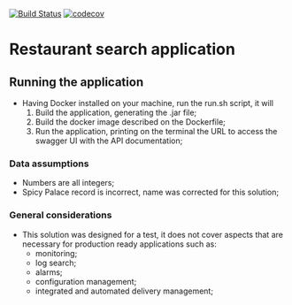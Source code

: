 [![Build Status](https://travis-ci.org/lcssimonini/restaurant-search.svg?branch=main)](https://travis-ci.org/lcssimonini/restaurant-search)
[![codecov](https://codecov.io/gh/lcssimonini/restaurant-search/branch/main/graph/badge.svg?token=E6NB6BGJJL)](https://codecov.io/gh/lcssimonini/restaurant-search)

# Restaurant search application

## Running the application

* Having Docker installed on your machine, run the run.sh script, it will
  1. Build the application, generating the .jar file;
  2. Build the docker image described on the Dockerfile;
  3. Run the application, printing on the terminal the URL to access the swagger UI with the API documentation;

### Data assumptions

* Numbers are all integers;
* Spicy Palace record is incorrect, name was corrected for this solution;

### General considerations

* This solution was designed for a test, it does not cover aspects that are necessary for production ready applications such as:
    * monitoring;
    * log search;
    * alarms;
    * configuration management;
    * integrated and automated delivery management;

